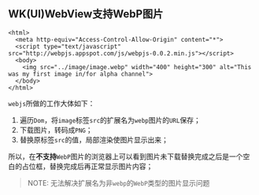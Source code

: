 ## WK(UI)WebView支持WebP图片

```
<html>
  <meta http-equiv="Access-Control-Allow-Origin" content="*">
  <script type="text/javascript" src="http://webpjs.appspot.com/js/webpjs-0.0.2.min.js"></script>
  <body>
    <img src="../image/image.webp" width="400" height="300" alt="This was my first image in/for alpha channel">
  </body>
</html>
```

`webjs`所做的工作大体如下：

1. 遍历`Dom`，将`image`标签`src`的扩展名为`webp`图片的`URL`保存；
2. 下载图片，转码成`PNG`；
3. 替换原标签`src`的值，局部渲染使图片显示出来；

所以，在**不支持**`WebP`图片的浏览器上可以看到图片未下载替换完成之后是一个空白的占位框，替换完成后再正常显示图片内容；

> NOTE: 无法解决扩展名为非`webp`的`WebP`类型的图片显示问题